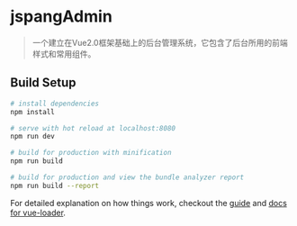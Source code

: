 # jspangAdmin

> 一个建立在Vue2.0框架基础上的后台管理系统，它包含了后台所用的前端样式和常用组件。
## Build Setup

``` bash
# install dependencies
npm install

# serve with hot reload at localhost:8080
npm run dev

# build for production with minification
npm run build

# build for production and view the bundle analyzer report
npm run build --report
```

For detailed explanation on how things work, checkout the [guide](http://vuejs-templates.github.io/webpack/) and [docs for vue-loader](http://vuejs.github.io/vue-loader).
